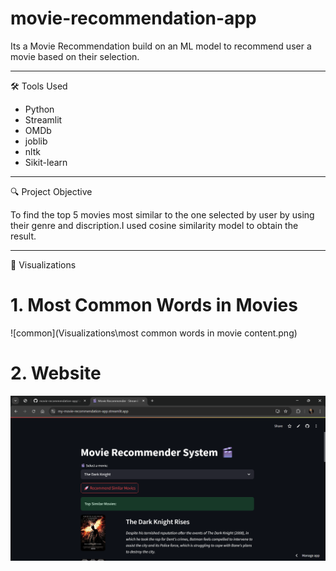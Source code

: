 # movie-recommendation-app
Its a Movie Recommendation build on an ML model to recommend user a movie based on their selection.

---

🛠 Tools Used

- Python
- Streamlit
- OMDb
- joblib
- nltk
- Sikit-learn

---

🔍 Project Objective

To find the top 5 movies most similar to the one selected by user by using their genre and discription.I used cosine similarity model to obtain the result.

---

📸 Visualizations

# 1. Most Common Words in Movies   
![common](Visualizations\most common words in movie content.png)

# 2. Website  
![Website](Visualizations\website.png)

